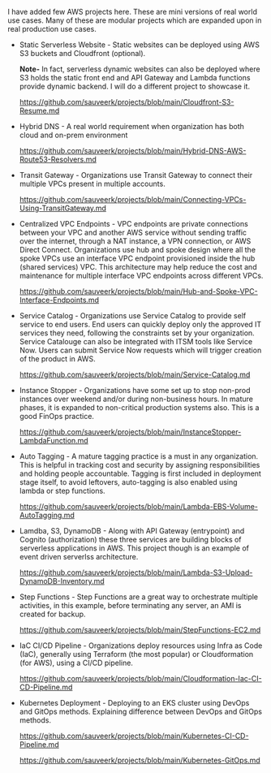 I have added few AWS projects here. These are mini versions of real world use cases. Many of these are modular projects which are expanded upon in real production use cases.

- Static Serverless Website - Static websites can be deployed using AWS S3 buckets and Cloudfront (optional). 
  
  **Note-** In fact, serverless dynamic websites can also be deployed where S3 holds the static front end and API Gateway and Lambda functions provide dynamic backend. I will do a different project to showcase it.
  
   https://github.com/sauveerk/projects/blob/main/Cloudfront-S3-Resume.md
  
-  Hybrid DNS - A real world requirement when organization has both cloud and on-prem environment
  
   https://github.com/sauveerk/projects/blob/main/Hybrid-DNS-AWS-Route53-Resolvers.md 
  
- Transit Gateway - Organizations use Transit Gateway to connect their multiple VPCs present in multiple accounts. 
  
   https://github.com/sauveerk/projects/blob/main/Connecting-VPCs-Using-TransitGateway.md 

- Centralized VPC Endpoints - VPC endpoints are private connections between your VPC and another AWS service without sending traffic over the internet, through a NAT instance, a VPN connection, or AWS Direct Connect. Organizations use hub and spoke design where all the spoke VPCs use an interface VPC endpoint provisioned inside the hub (shared services) VPC. This architecture may help reduce the cost and maintenance for multiple interface VPC endpoints across different VPCs.

   https://github.com/sauveerk/projects/blob/main/Hub-and-Spoke-VPC-Interface-Endpoints.md
  
- Service Catalog - Organizations use Service Catalog to provide self service to end users. End users can quickly deploy only the approved IT services they need, following the constraints set by your organization. Service Catalouge can also be integrated with ITSM tools like Service Now. Users can submit Service Now requests which will trigger creation of the product in AWS.
  
  https://github.com/sauveerk/projects/blob/main/Service-Catalog.md
    
- Instance Stopper - Organizations have some set up to stop non-prod instances over weekend and/or during non-business hours. In mature phases, it is expanded to non-critical production systems also. This is a good FinOps practice.
  
  https://github.com/sauveerk/projects/blob/main/InstanceStopper-LambdaFunction.md
    
- Auto Tagging - A mature tagging practice is a must in any organization. This is helpful in tracking cost and security by assigning responsibilities and holding people accountable. Tagging is first included in deployment stage itself, to avoid leftovers, auto-tagging is also enabled using lambda or step functions.
  
  https://github.com/sauveerk/projects/blob/main/Lambda-EBS-Volume-AutoTagging.md
  
- Lamdba, S3, DynamoDB - Along with API Gateway (entrypoint) and Cognito (authorization) these three services are building blocks of serverless applications in AWS. This project though is an example of event driven serverlss architecture.
  
  https://github.com/sauveerk/projects/blob/main/Lambda-S3-Upload-DynamoDB-Inventory.md
    
- Step Functions - Step Functions are a great way to orchestrate multiple activities, in this example, before terminating any server, an AMI is created for backup. 
  
  https://github.com/sauveerk/projects/blob/main/StepFunctions-EC2.md
  
- IaC CI/CD Pipeline - Organizations deploy resources using Infra as Code (IaC), generally using Terraform (the most popular) or Cloudformation (for AWS), using a CI/CD pipeline.
  
  https://github.com/sauveerk/projects/blob/main/Cloudformation-Iac-CI-CD-Pipeline.md
    
- Kubernetes Deployment - Deploying to an EKS cluster using DevOps and GitOps methods. Explaining difference between DevOps and GitOps methods.
  
  https://github.com/sauveerk/projects/blob/main/Kubernetes-CI-CD-Pipeline.md

  https://github.com/sauveerk/projects/blob/main/Kubernetes-GitOps.md


